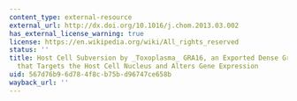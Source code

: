 ```yaml
---
content_type: external-resource
external_url: http://dx.doi.org/10.1016/j.chom.2013.03.002
has_external_license_warning: true
license: https://en.wikipedia.org/wiki/All_rights_reserved
status: ''
title: Host Cell Subversion by _Toxoplasma_ GRA16, an Exported Dense Granule Protein
  that Targets the Host Cell Nucleus and Alters Gene Expression
uid: 567d76b9-6d78-4f8c-b75b-d96747ce658b
wayback_url: ''
---
```


